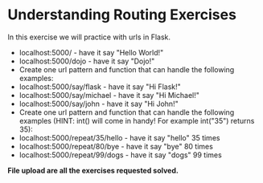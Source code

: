 <h1>Understanding Routing Exercises</h1>

<p>In this exercise we will practice with urls in Flask.</p>
<ul>
<li>localhost:5000/ - have it say "Hello World!"</li>
<li>localhost:5000/dojo - have it say "Dojo!"</li>
<li>Create one url pattern and function that can handle the following examples:</li>
<li>localhost:5000/say/flask - have it say "Hi Flask!"</li>
<li>localhost:5000/say/michael - have it say "Hi Michael!"</li>
<li>localhost:5000/say/john - have it say "Hi John!"</li>
<li>Create one url pattern and function that can handle the following examples (HINT: int() will come in handy! For example int("35") returns 35):</li>
<li>localhost:5000/repeat/35/hello - have it say "hello" 35 times</li>
<li>localhost:5000/repeat/80/bye - have it say "bye" 80 times</li>
<li>localhost:5000/repeat/99/dogs - have it say "dogs" 99 times</li>
</ul>


<p><strong>File upload are all the exercises requested solved.</strong></p>